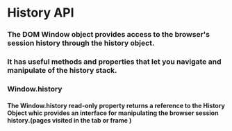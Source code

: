 # History API
### The DOM Window object provides access to the browser's session history through the history object.
### It has useful methods and properties that let you navigate and manipulate of the history stack.

### Window.history 
#### The Window.history read-only property returns a reference to the History Object whic provides an interface for manipulating the browser session history.(pages visited in the tab or frame )